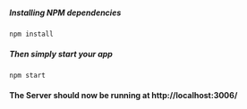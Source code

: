 
##### Installing NPM dependencies

`npm install`

##### Then simply start your app

`npm start`

#### The Server should now be running at http://localhost:3006/
